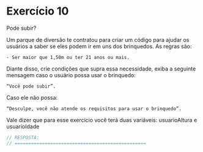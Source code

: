 

# Exercício 10

Pode subir?

Um parque de diversão te contratou para criar um código para ajudar os usuários a saber se eles podem ir em uns dos brinquedos. As regras são:

    - Ser maior que 1,50m ou ter 21 anos ou mais.


Diante disso, crie condições que supra essa necessidade, exiba a seguinte mensagem caso o usuário possa usar o brinquedo: 

    “Você pode subir”. 
    
Caso ele não possa: 

    “Desculpe, você não atende os requisitos para usar o brinquedo”.

Vale dizer que para esse exercício você terá duas variáveis: usuarioAltura e usuarioIdade

```javascript
// RESPOSTA:
// ================================================



```